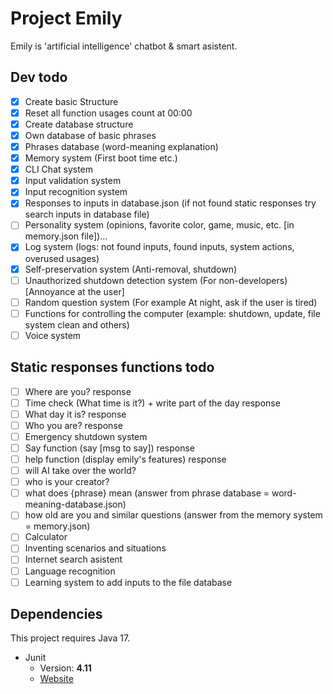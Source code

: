 # Project Emily

Emily is 'artificial intelligence' chatbot & smart asistent.

## Dev todo
- [X] Create basic Structure
- [X] Reset all function usages count at 00:00
- [X] Create database structure
- [X] Own database of basic phrases
- [X] Phrases database (word-meaning explanation)
- [X] Memory system (First boot time etc.)
- [X] CLI Chat system
- [X] Input validation system
- [X] Input recognition system
- [X] Responses to inputs in database.json (if not found static responses try search inputs in database file)
- [ ] Personality system (opinions, favorite color, game, music, etc. [in memory.json file])...
- [X] Log system (logs: not found inputs, found inputs, system actions, overused usages)
- [X] Self-preservation system (Anti-removal, shutdown)
- [ ] Unauthorized shutdown detection system (For non-developers) [Annoyance at the user]
- [ ] Random question system (For example At night, ask if the user is tired)
- [ ] Functions for controlling the computer (example: shutdown, update, file system clean and others)
- [ ] Voice system

## Static responses functions todo
- [ ] Where are you? response
- [ ] Time check (What time is it?) + write part of the day response
- [ ] What day it is? response
- [ ] Who you are? response
- [ ] Emergency shutdown system
- [ ] Say function (say [msg to say]) response
- [ ] help function (display emily's features) response
- [ ] will AI take over the world?
- [ ] who is your creator?
- [ ] what does {phrase} mean (answer from phrase database = word-meaning-database.json)
- [ ] how old are you and similar questions (answer from the memory system = memory.json)
- [ ] Calculator
- [ ] Inventing scenarios and situations
- [ ] Internet search asistent
- [ ] Language recognition
- [ ] Learning system to add inputs to the file database

## Dependencies
This project requires Java 17.
* Junit
	* Version: **4.11**
	* [Website](https://junit.org/junit5/)
